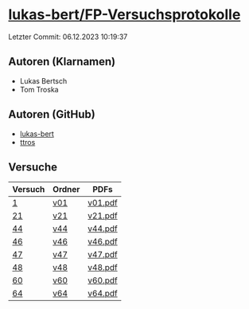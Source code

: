 # [lukas-bert/FP-Versuchsprotokolle](https://github.com/lukas-bert/FP-Versuchsprotokolle)

Letzter Commit: 06.12.2023 10:19:37

## Autoren (Klarnamen)
- Lukas Bertsch
- Tom Troska

## Autoren (GitHub)
- [lukas-bert](https://github.com/lukas-bert)
- [ttros](https://github.com/ttros)

## Versuche

|       Versuch        |                                 Ordner                                 |                                                              PDFs                                                               |
|----------------------|------------------------------------------------------------------------|---------------------------------------------------------------------------------------------------------------------------------|
|[1](../../versuch/1)  |[v01](https://github.com/lukas-bert/FP-Versuchsprotokolle/tree/main/v01)|[v01.pdf](https://docs.google.com/viewer?url=https://raw.githubusercontent.com/lukas-bert/FP-Versuchsprotokolle/main/v01/v01.pdf)|
|[21](../../versuch/21)|[v21](https://github.com/lukas-bert/FP-Versuchsprotokolle/tree/main/v21)|[v21.pdf](https://docs.google.com/viewer?url=https://raw.githubusercontent.com/lukas-bert/FP-Versuchsprotokolle/main/v21/v21.pdf)|
|[44](../../versuch/44)|[v44](https://github.com/lukas-bert/FP-Versuchsprotokolle/tree/main/v44)|[v44.pdf](https://docs.google.com/viewer?url=https://raw.githubusercontent.com/lukas-bert/FP-Versuchsprotokolle/main/v44/v44.pdf)|
|[46](../../versuch/46)|[v46](https://github.com/lukas-bert/FP-Versuchsprotokolle/tree/main/v46)|[v46.pdf](https://docs.google.com/viewer?url=https://raw.githubusercontent.com/lukas-bert/FP-Versuchsprotokolle/main/v46/v46.pdf)|
|[47](../../versuch/47)|[v47](https://github.com/lukas-bert/FP-Versuchsprotokolle/tree/main/v47)|[v47.pdf](https://docs.google.com/viewer?url=https://raw.githubusercontent.com/lukas-bert/FP-Versuchsprotokolle/main/v47/v47.pdf)|
|[48](../../versuch/48)|[v48](https://github.com/lukas-bert/FP-Versuchsprotokolle/tree/main/v48)|[v48.pdf](https://docs.google.com/viewer?url=https://raw.githubusercontent.com/lukas-bert/FP-Versuchsprotokolle/main/v48/v48.pdf)|
|[60](../../versuch/60)|[v60](https://github.com/lukas-bert/FP-Versuchsprotokolle/tree/main/v60)|[v60.pdf](https://docs.google.com/viewer?url=https://raw.githubusercontent.com/lukas-bert/FP-Versuchsprotokolle/main/v60/v60.pdf)|
|[64](../../versuch/64)|[v64](https://github.com/lukas-bert/FP-Versuchsprotokolle/tree/main/v64)|[v64.pdf](https://docs.google.com/viewer?url=https://raw.githubusercontent.com/lukas-bert/FP-Versuchsprotokolle/main/v64/v64.pdf)|
